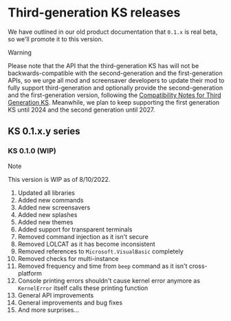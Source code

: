 # Third-generation KS releases

We have outlined in our old product documentation that `0.1.x` is real beta, so we'll promote it to this version.

> [!WARNING]
> Please note that the API that the third-generation KS has will not be backwards-compatible with the second-generation and the first-generation APIs, so we urge all mod and screensaver developers to update their mod to fully support third-generation and optionally provide the second-generation and the first-generation version, following the [Compatibility Notes for Third Generation KS](Compatibility-Notes-for-Third-Generation-KS.md). Meanwhile, we plan to keep supporting the first generation KS until 2024 and the second generation until 2027.

## KS 0.1.x.y series

### KS 0.1.0 (WIP)

> [!NOTE]
> This version is WIP as of 8/10/2022.

1. Updated all libraries
2. Added new commands
3. Added new screensavers
4. Added new splashes
5. Added new themes
6. Added support for transparent terminals
7. Removed command injection as it isn't secure
8. Removed LOLCAT as it has become inconsistent
9. Removed references to `Microsoft.VisualBasic` completely
10. Removed checks for multi-instance
11. Removed frequency and time from `beep` command as it isn't cross-platform
12. Console printing errors shouldn't cause kernel error anymore as `KernelError` itself calls these printing function
13. General API improvements
14. General improvements and bug fixes
15. And more surprises...

